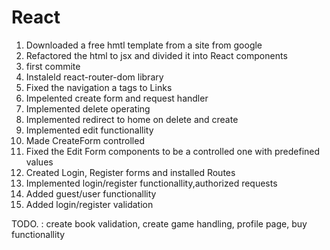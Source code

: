 # React
1. Downloaded a free hmtl template from a  site from google
2. Refactored the html to jsx and divided it into React components
3. first commite
4. Instaleld react-router-dom library
5. Fixed the navigation a tags to Links
6. Impelented create form and request handler
7. Implemented delete operating
8. Implemented redirect to home on delete and create
9. Implemented edit functionallity
10. Made CreateForm controlled
11. Fixed the Edit Form components to be a controlled one with predefined values
12. Created Login, Register forms and installed Routes
13. Implemented login/register functionallity,authorized requests
14. Added guest/user functionallity
15. Added login/register validation

TODO. :
create book validation,
create game handling,
profile page,
buy functionallity